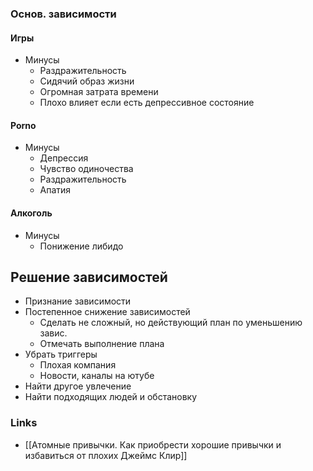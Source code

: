 ### Основ. зависимости
#### Игры
- Минусы
	- Раздражительность
	- Сидячий образ жизни
	- Огромная затрата времени
	- Плохо влияет если есть депрессивное состояние

#### Porno
- Минусы
	- Депрессия
	- Чувство одиночества
	- Раздражительность
	- Апатия

#### Алкоголь
- Минусы
	- Понижение либидо

## Решение зависимостей
- Признание зависимости
- Постепенное снижение зависимостей
	- Сделать не сложный, но действующий план по уменьшению завис.
	- Отмечать выполнение плана
- Убрать триггеры
	- Плохая компания
	- Новости, каналы на ютубе
- Найти другое увлечение
- Найти подходящих людей и обстановку


### Links
- [[Атомные привычки. Как приобрести хорошие привычки и избавиться от плохих Джеймс Клир]]   
